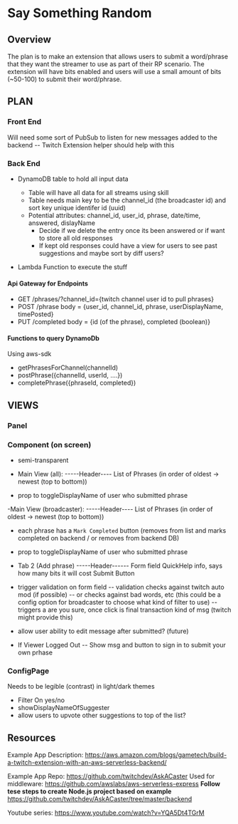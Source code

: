 # Say Something Random

## Overview
The plan is to make an extension that allows users to submit a word/phrase that they want the streamer to use as part of their RP scenario. The extension will have bits enabled and users will use a small amount of bits (~50-100) to submit their word/phrase.



## PLAN
### Front End
Will need some sort of PubSub to listen for new messages added to the backend
-- Twitch Extension helper should help with this
### Back End
- DynamoDB table to hold all input data
  - Table will have all data for all streams using skill
  - Table needs main key to be the channel_id (the broadcaster id) and sort key unique identifer id (uuid)
  - Potential attributes: channel_id, user_id, phrase, date/time, answered, dislayName
    - Decide if we delete the entry once its been answered or if want to store all old responses
    - If kept old responses could have a view for users to see past suggestions and maybe sort by diff users?

- Lambda Function to execute the stuff

#### Api Gateway for Endpoints
- GET /phrases/?channel_id={twitch channel user id to pull phrases}
- POST /phrase body = {user_id, channel_id, phrase, userDisplayName, timePosted}
- PUT /completed body = {id (of the phrase), completed (boolean)}

#### Functions to query DynamoDb
Using aws-sdk

- getPhrasesForChannel(channelId)
- postPhrase({channelId, userId, ....})
- completePhrase({phraseId, completed})



## VIEWS
### Panel
### Component (on screen)
- semi-transparent

- Main View (all): 
-----Header----
List of Phrases (in order of oldest -> newest (top to bottom))
- prop to toggleDisplayName of user who submitted phrase

-Main View (broadcaster):
-----Header----
List of Phrases (in order of oldest -> newest (top to bottom))
- each phrase has a `Mark Completed` button (removes from list and marks completed on backend / or removes from backend DB)
- prop to toggleDisplayName of user who submitted phrase

- Tab 2 (Add phrase)
-----Header------
Form field
QuickHelp info, says how many bits it will cost
Submit Button
- trigger validation on form field
-- validation checks against twitch auto mod (if possible)
-- or checks against bad words, etc (this could be a config option for broadcaster to choose what kind of filter to use)
-- triggers a are you sure, once click is final transaction kind of msg (twitch might provide this)
- allow user ability to edit message after submitted? (future)

- If Viewer Logged Out
-- Show msg and button to sign in to submit your own prhase

### ConfigPage
Needs to be legible (contrast) in light/dark themes
- Filter On yes/no
- showDisplayNameOfSuggester
- allow users to upvote other suggestions to top of the list?



## Resources
Example App Description: https://aws.amazon.com/blogs/gametech/build-a-twitch-extension-with-an-aws-serverless-backend/

Example App Repo: https://github.com/twitchdev/AskACaster
Used for middleware: https://github.com/awslabs/aws-serverless-express
**Follow tese steps to create Node.js project based on example** https://github.com/twitchdev/AskACaster/tree/master/backend


Youtube series: https://www.youtube.com/watch?v=YQA5Dt4TGrM
